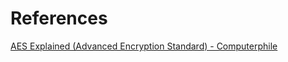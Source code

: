 # References
[AES Explained (Advanced Encryption Standard) - Computerphile](https://www.youtube.com/watch?v=O4xNJsjtN6E)